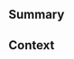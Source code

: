 <!--
  Thanks for creating a Pull Request! Before you submit, please make sure
  you've done the following:

  - I read the contributing document at https://jekyllrb.com/docs/contributing/
-->

<!--
  Make our lives easier! Choose one of the following by uncommenting it:
-->

<!-- This is a 🐛 bug fix. -->
<!-- This is a 🙋 feature or enhancement. -->
<!-- This is a 🔦 documentation change. -->
<!-- This is a 🔨 code refactoring. -->

<!--
  Before you submit this pull request, make sure to have a look at the following
  checklist. If you don't know how to do some of these, that's fine! Submit
  your pull request and we will help you out on the way.

  - I've added tests (if it's a bug, feature or enhancement)
  - I've adjusted the documentation (if it's a feature or enhancement)
  - The test suite passes locally (run `script/cibuild` to verify this)
-->

## Summary

<!--
  Provide a description of what your pull request changes.
-->

## Context

<!--
  Is this related to any GitHub issue(s)?

  You can use keywords to automatically close the related issue.
  For example, (all of) the following will close issue #4567 when your PR is merged.

  Closes #4567
  Fixes #4567
  Resolves #4567

  Use any one of the above as applicable.
-->
